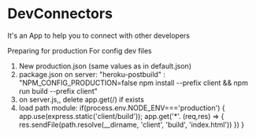 # DevConnectors
It's an App to help you to connect with other developers

Preparing for production
For config dev files
1. New production.json (same values as in default.json)
2. package.json on server: "heroku-postbuild" : "NPM_CONFIG_PRODUCTION=false npm install --prefix client && npm run build --prefix client" 
3. on server.js,, delete app.get(/) if exists
4. load path module: if(process.env.NODE_ENV==='production') {
              app.use(express.static('client/build')); 
      app.get('*'. (req,res) => { 
      res.sendFile(path.resolve(__dirname, 'client', 'build', 'index.html'))
      }) 
      }
